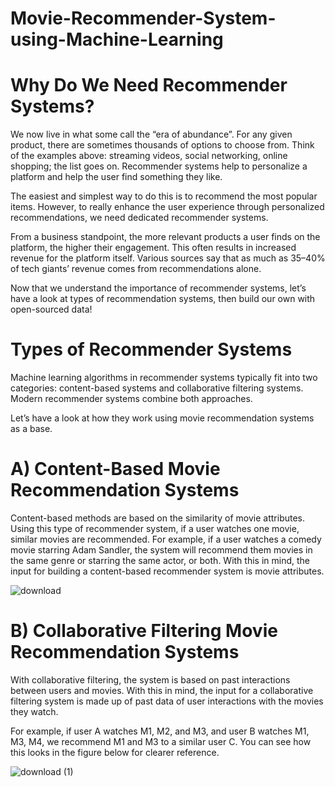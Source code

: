 # Movie-Recommender-System-using-Machine-Learning

# Why Do We Need Recommender Systems?

We now live in what some call the “era of abundance”. For any given product, there are sometimes thousands of options to choose from. Think of the examples above: streaming videos, social networking, online shopping; the list goes on. Recommender systems help to personalize a platform and help the user find something they like.


The easiest and simplest way to do this is to recommend the most popular items. However, to really enhance the user experience through personalized recommendations, we need dedicated recommender systems.


From a business standpoint, the more relevant products a user finds on the platform, the higher their engagement. This often results in increased revenue for the platform itself. Various sources say that as much as 35–40% of tech giants’ revenue comes from recommendations alone.


Now that we understand the importance of recommender systems, let’s have a look at types of recommendation systems, then build our own with open-sourced data!

# Types of Recommender Systems

Machine learning algorithms in recommender systems typically fit into two categories: content-based systems and collaborative filtering systems. Modern recommender systems combine both approaches.


Let’s have a look at how they work using movie recommendation systems as a base.






# A) Content-Based Movie Recommendation Systems
Content-based methods are based on the similarity of movie attributes. Using this type of recommender system, if a user watches one movie, similar movies are recommended. For example, if a user watches a comedy movie starring Adam Sandler, the system will recommend them movies in the same genre or starring the same actor, or both. With this in mind, the input for building a content-based recommender system is movie attributes.

![download](https://user-images.githubusercontent.com/106477719/208264922-acee6263-9764-4302-8f8f-b7fef9d56cc4.png)





# B) Collaborative Filtering Movie Recommendation Systems
With collaborative filtering, the system is based on past interactions between users and movies. With this in mind, the input for a collaborative filtering system is made up of past data of user interactions with the movies they watch.

For example, if user A watches M1, M2, and M3, and user B watches M1, M3, M4, we recommend M1 and M3 to a similar user C. You can see how this looks in the figure below for clearer reference.


![download (1)](https://user-images.githubusercontent.com/106477719/208264934-7f335a08-180a-4cbc-81ea-2519398b68eb.png)
